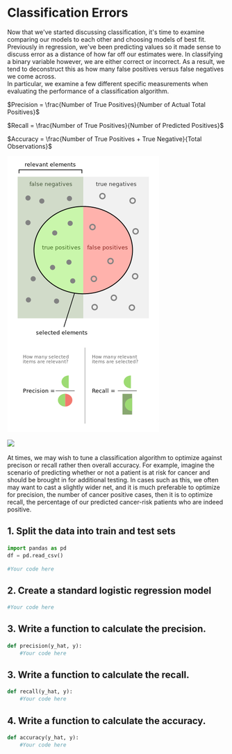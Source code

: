 
# Classification Errors

Now that we've started discussing classification, it's time to examine comparing our models to each other and choosing models of best fit. Previously in regression, we've been predicting values so it made sense to discuss error as a distance of how far off our estimates were. In classifying a binary variable however, we are either correct or incorrect. As a result, we tend to deconstruct this as how many false positives versus false negatives we come across.  
In particular, we examine a few different specific measurements when evaluating the performance of a classification algorithm.  
  
$Precision = \frac{Number of True Positives}{Number of Actual Total Positives}$    
  

$Recall = \frac{Number of True Positives}{Number of Predicted Positives}$  
  
$Accuracy = \frac{Number of True Positives + True Negative}{Total Observations}$

![](./images/Precisionrecall.png)

![](./confusion_matrix/images/precision_recall.png)

At times, we may wish to tune a classification algorithm to optimize against precison or recall rather then overall accuracy. For example, imagine the scenario of predicting whether or not a patient is at risk for cancer and should be brought in for additional testing. In cases such as this, we often may want to cast a slightly wider net, and it is much preferable to optimize for precision, the number of cancer positive cases, then it is to optimize recall, the percentage of our predicted cancer-risk patients who are indeed positive.

## 1. Split the data into train and test sets


```python
import pandas as pd
df = pd.read_csv()

```


```python
#Your code here
```

## 2. Create a standard logistic regression model


```python
#Your code here
```

## 3. Write a function to calculate the precision.


```python
def precision(y_hat, y):
    #Your code here
```

## 3. Write a function to calculate the recall.


```python
def recall(y_hat, y):
    #Your code here
```

## 4. Write a function to calculate the accuracy.


```python
def accuracy(y_hat, y):
    #Your code here
```
